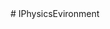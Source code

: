 <type name="IPhysicsEnvironment" category="classfunc" is="class">
	<summary>
		# IPhysicsEvironment
		<added version="0.7"></added>
	</summary>
</type>